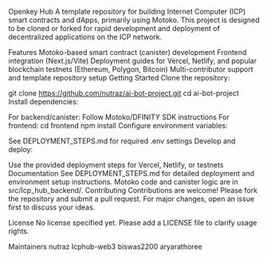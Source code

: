 Openkey Hub
A template repository for building Internet Computer (ICP) smart contracts and dApps, primarily using Motoko. This project is designed to be cloned or forked for rapid development and deployment of decentralized applications on the ICP network.

Features
Motoko-based smart contract (canister) development
Frontend integration (Next.js/Vite)
Deployment guides for Vercel, Netlify, and popular blockchain testnets (Ethereum, Polygon, Bitcoin)
Multi-contributor support and template repository setup
Getting Started
Clone the repository:

git clone https://github.com/nutraz/ai-bot-project.git
cd ai-bot-project
Install dependencies:

For backend/canister: Follow Motoko/DFINITY SDK instructions
For frontend:
cd frontend
npm install
Configure environment variables:

See DEPLOYMENT_STEPS.md for required .env settings
Develop and deploy:

Use the provided deployment steps for Vercel, Netlify, or testnets
Documentation
See DEPLOYMENT_STEPS.md for detailed deployment and environment setup instructions.
Motoko code and canister logic are in src/Icp_hub_backend/.
Contributing
Contributions are welcome! Please fork the repository and submit a pull request. For major changes, open an issue first to discuss your ideas.

License
No license specified yet. Please add a LICENSE file to clarify usage rights.

Maintainers
nutraz
Icphub-web3
biswas2200
aryarathoree
